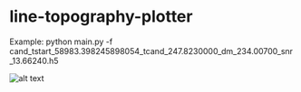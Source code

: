 # line-topography-plotter

Example:  python main.py -f cand_tstart_58983.398245898054_tcand_247.8230000_dm_234.00700_snr_13.66240.h5 

![alt text](https://github.com/josephwkania/joy-plotter/cand_tstart_58983.398245898054_tcand_247.8230000_dm_234.00700_snr_13.66240.png)

